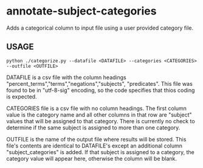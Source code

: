 # annotate-subject-categories
Adds a categorical column to input file using a user provided category file.

## USAGE
```
python ./categorize.py --datafile <DATAFILE> --categories <CATEGORIES>  --outfile <OUTFILE> 
```
DATAFILE is a csv file with the column headings "percent_terms","terms","negations","subjects", "predicates".  This file was found to be in "utf-8-sig" encoding, so the code specifies that thios coding is expected.

CATEGORIES file is a csv file with no column headings.  The first column value is the category name and all other columns in that row are "subject" values that will be assigned to that category.  There is currently no check to determine if the same subject is assigned to more than one category.

OUTFILE is the name of the output file where results will be stored.  This file's contents are identical to DATAFILE's except an additional column "subject_categories" is added.  If that subject is assigned to a category, the category value will appear here, otherwise the column will be blank.
